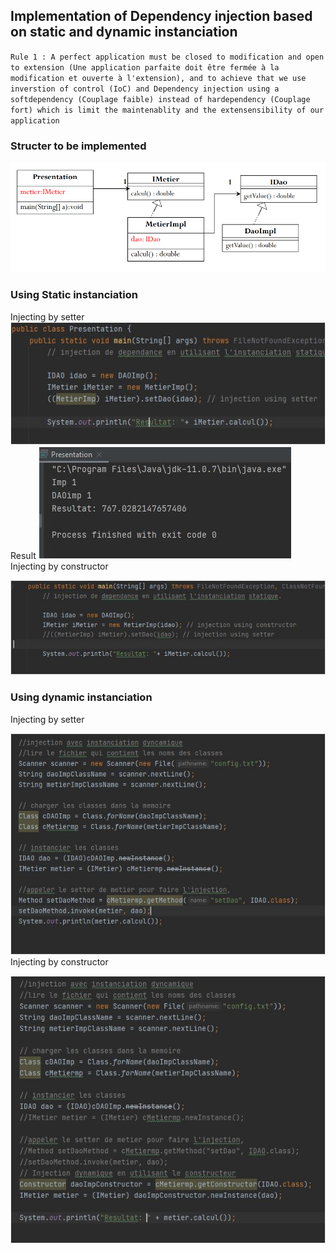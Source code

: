 ## Implementation of Dependency injection based on static and dynamic instanciation

`Rule 1 : A perfect application must be closed to modification and open to extension (Une application parfaite doit être fermée à la modification et ouverte à l'extension), and to achieve that we use inverstion of control (IoC) and Dependency injection using a softdependency (Couplage faible) instead of hardependency (Couplage fort) which is limit the maintenablity and the extensensibility of our application `

### Structer to be implemented

![Uml class diagram ](screenshots/Screenshot_1.png)

### Using Static instanciation

Injecting by setter
![Inject dependency using setter ](screenshots/stat_setter.JPG)
Result
![Inject dependency using setter ](screenshots/stat_setter_res.JPG)
Injecting by constructor

![Inject dependency using constructor ](screenshots/stat_const.JPG)

### Using dynamic instanciation

Injecting by setter

![Inject dependency using setter ](screenshots/dynamique_setter.JPG)
Injecting by constructor

![Inject dependency using constructor ](screenshots/dynamique_const.JPG)
